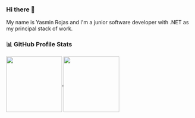 
### Hi there 👋
My name is Yasmin Rojas and I'm a junior software developer with .NET as my principal stack of work. 

<h3> 📊 GitHub Profile Stats </h3>

<a href="https://github.com/yasrojas">
  <img align="center" height="150" src="https://github-readme-stats.vercel.app/api?username=yasrojas&count_private=true&show_icons=true&theme=dark&rank_icon=github" />
  <img align="center" height="150" src="https://github-readme-stats.vercel.app/api/top-langs/?username=yasrojas&layout=compact&theme=dark" />
</a>
